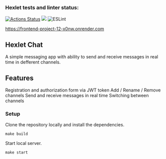 ### Hexlet tests and linter status:
[![Actions Status](https://github.com/eldaromv/frontend-project-12/actions/workflows/hexlet-check.yml/badge.svg)](https://github.com/eldaromv/frontend-project-12/actions)
<a href="https://codeclimate.com/github/eldaromv/frontend-project-12/maintainability"><img src="https://api.codeclimate.com/v1/badges/3860f7c18f371cf175b8/maintainability" /></a>
![ESLint](https://github.com/eldaromv/frontend-project-12/actions/workflows/git-eslint.yml/badge.svg)


https://frontend-project-12-x0nw.onrender.com

## Hexlet Chat

A simple messaging app with ability to send and receive messages in real time in defferent channels.

## Features

Registration and authorization form via JWT token
Add / Rename / Remove channels
Send and receive messages in real time
Switching between channels

### Setup

Clone the repository locally and install the dependencies.
```
make build
```
Start local server.
```
make start
```